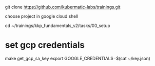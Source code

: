 
git clone https://github.com/kubermatic-labs/trainings.git 

choose project in google cloud shell

<!-- TODO remove v2 -->
cd ~/trainings/kkp_fundamentals_v2/tasks/00_setup

# set gcp credentials
make get_gcp_sa_key
export GOOGLE_CREDENTIALS=$(cat ~/key.json)


